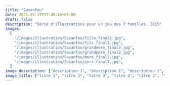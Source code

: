 ```yaml
---
title: "Savanfou"
date: 2021-01-15T17:49:10+01:00
draft: false
description: "Série d'illustrations pour un jeu des 7 familles. 2015"
images:
  [
    "/images/illustration/Savanfou/fille_final2.jpg",
    "/images/illustration/Savanfou/fils_final2.jpg",
    "/images/illustration/Savanfou/grandmere_final2.jpg",
    "/images/illustration/Savanfou/grandpere_final2.jpg",
    "/images/illustration/Savanfou/mere_final2.jpg",
    "/images/illustration/Savanfou/pere_final2.jpg",
  ]
image_description: ["description 1", "description 1", "description 1", "description 1", "description 1", "description 1"]
image_title: ["titre 1", "titre 2", "titre 3", "titre 3", "titre 3", "titre 3"]
---
```

